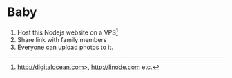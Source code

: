 # Baby

1. Host this Nodejs website on a VPS[^1]
2. Share link with family members
3. Everyone can upload photos to it.

[^1]: http://digitalocean.com>, http://linode.com etc.